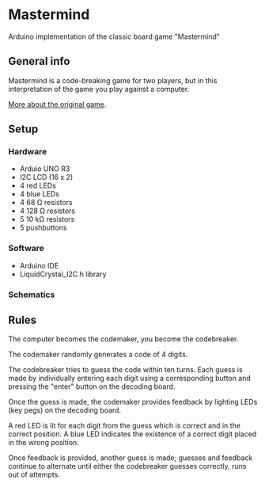 # Mastermind
Arduino implementation of the classic board game "Mastermind"

## General info
Mastermind is a code-breaking game for two players, but in this interpretation of the game you play against a computer.

[More about the original game](https://en.wikipedia.org/wiki/Mastermind_(board_game)).

## Setup

### Hardware
  - Arduio UNO R3
  - I2C LCD (16 x 2)
  - 4 red LEDs
  - 4 blue LEDs
  - 4 68 Ω resistors
  - 4 128 Ω resistors
  - 5 10 kΩ resistors
  - 5 pushbuttons
### Software
  - Arduino IDE
  - LiquidCrystal_I2C.h library
### Schematics

## Rules
The computer becomes the codemaker, you become the codebreaker. 

The codemaker randomly generates a code of 4 digits. 

The codebreaker tries to guess the code within ten turns. Each guess is made by individually entering each digit using a corresponding button and pressing the "enter" button on the decoding board. 

Once the guess is made, the codemaker provides feedback by lighting LEDs (key pegs) on the decoding board. 

A red LED is lit for each digit from the guess which is correct and in the correct position. A blue LED indicates the existence of a correct digit placed in the wrong position. 

Once feedback is provided, another guess is made; guesses and feedback continue to alternate until either the codebreaker guesses correctly, runs out of attempts.


